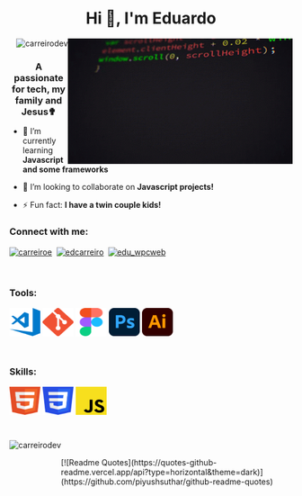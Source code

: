 <h1 align="center">Hi 👋, I'm Eduardo</h1>

<img align="right" alt="Coding" width="400" src="https://raw.githubusercontent.com/carreirodev/carreirodev/master/images/coding.gif"><p align="right"> <img src="https://komarev.com/ghpvc/?username=carreirodev&label=Profile%20views&color=0e75b6&style=flat" alt="carreirodev" /> </p>

<h3 align="center">A passionate for tech, my family and Jesus✟</h3>

-   🌱 I’m currently learning **Javascript and some frameworks**

-   👯 I’m looking to collaborate on **Javascript projects!**

-   ⚡ Fun fact: **I have a twin couple kids!**

<h3 align="left">Connect with me:</h3>
<p align="left">
<a href="https://linkedin.com/in/carreiroe" target="blank"><img align="center" src="https://img.shields.io/badge/LinkedIn-0077B5?style=for-the-badge&logo=linkedin&logoColor=white" alt="carreiroe"/></a>&nbsp;
<a href="https://www.behance.net/edcarreiro" target="blank"><img align="center" src="https://img.shields.io/badge/-Behance-blue?style=for-the-badge&logo=behance&logoColor=white" alt="edcarreiro"  /></a>&nbsp;
<a href="https://instagram.com/edu_wpcweb" target="blank"><img align="center" src="https://img.shields.io/badge/Instagram-E4405F?style=for-the-badge&logo=instagram&logoColor=white" alt="edu_wpcweb"/></a>&nbsp;
</p>
<p><br></p>

<h3 align="left">Tools:</h3>
<p align="left">
<a href="https://code.visualstudio.com/" target="blank"><img align="center" src="https://raw.githubusercontent.com/carreirodev/carreirodev/master/images/tools/vscode.svg" alt="Visual Studio Code" height="50" width="55"/></a>
<a href="https://git-scm.com/" target="blank"><img align="center" src="https://github.com/carreirodev/carreirodev/raw/master/images/tools/git.svg" alt="Git" height="50" width="55"/></a>
<a href="https://figma.com/" target="blank"><img align="center" src="https://github.com/carreirodev/carreirodev/raw/master/images/tools/figma.svg" alt="Figma" height="50" width="55"/></a>
<a href="https://www.adobe.com/br/products/illustrator.html" target="blank"><img align="center" src="https://github.com/carreirodev/carreirodev/raw/master/images/tools/adphotoshop.svg" alt="Photoshop" height="50" width="55"/></a>
<a href="https://www.adobe.com/br/products/photoshop.html" target="blank"><img align="center" src="https://github.com/carreirodev/carreirodev/raw/master/images/tools/adillustrator.svg" alt="Illustrator" height="50" width="55"/></a>

</p>
<p><br></p>
<h3 align="left">Skills:</h3>
<p align="left">
<a href="https://www.w3.org/html/" target="blank"><img align="center" src="https://raw.githubusercontent.com/carreirodev/carreirodev/master/images/skills/html5.svg" alt="HTML 5" height="50" width="55" /></a>
<a href="https://www.w3schools.com/css/" target="blank"><img align="center" src="https://github.com/carreirodev/carreirodev/raw/master/images/skills/css.svg" alt="CSS 3" height="50" width="55" /></a>
<a href="https://developer.mozilla.org/en-US/docs/Web/JavaScript" target="blank"><img align="center" src="https://github.com/carreirodev/carreirodev/raw/master/images/skills/javascript.svg" alt="Javascript" height="50" width="55" /></a>
</p>

<p><br></p>
<p><img align="left" style="display:block; padding-bottom: 50px" src="https://github-readme-stats.vercel.app/api/top-langs?username=carreirodev&show_icons=true&locale=en&layout=compact" alt="carreirodev" /></p>

<p><br></p>
[![Readme Quotes](https://quotes-github-readme.vercel.app/api?type=horizontal&theme=dark)](https://github.com/piyushsuthar/github-readme-quotes)
